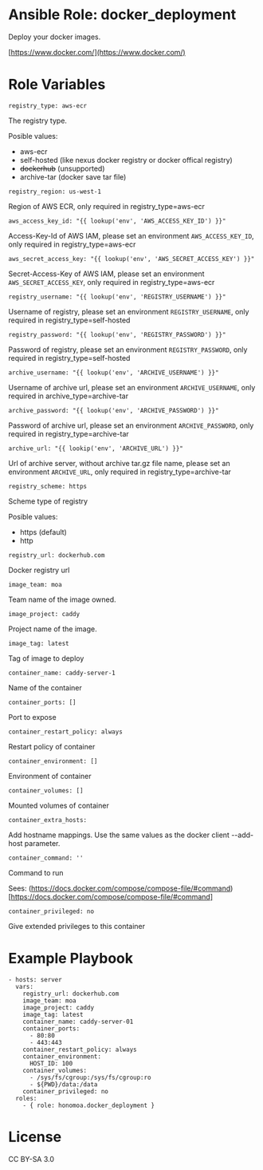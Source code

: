 # Ansible Role: docker_deployment

Deploy your docker images.

[https://www.docker.com/](https://www.docker.com/)

# Role Variables

```
registry_type: aws-ecr
```

The registry type.

Posible values:
 * aws-ecr
 * self-hosted (like nexus docker registry or docker offical registry)
 * ~~dockerhub~~ (unsupported)
 * archive-tar (docker save tar file)

```
registry_region: us-west-1
```

Region of AWS ECR, only required in registry_type=aws-ecr

```
aws_access_key_id: "{{ lookup('env', 'AWS_ACCESS_KEY_ID') }}"
```

Access-Key-Id of AWS IAM, please set an environment `AWS_ACCESS_KEY_ID`, only required in registry_type=aws-ecr

```
aws_secret_access_key: "{{ lookup('env', 'AWS_SECRET_ACCESS_KEY') }}"
```

Secret-Access-Key of AWS IAM, please set an environment `AWS_SECRET_ACCESS_KEY`, only required in registry_type=aws-ecr

```
registry_username: "{{ lookup('env', 'REGISTRY_USERNAME') }}"
```

Username of registry, please set an environment `REGISTRY_USERNAME`, only required in registry_type=self-hosted

```
registry_password: "{{ lookup('env', 'REGISTRY_PASSWORD') }}"
```

Password of registry, please set an environment `REGISTRY_PASSWORD`, only required in registry_type=self-hosted

```
archive_username: "{{ lookup('env', 'ARCHIVE_USERNAME') }}"
```

Username of archive url, please set an environment `ARCHIVE_USERNAME`, only required in archive_type=archive-tar

```
archive_password: "{{ lookup('env', 'ARCHIVE_PASSWORD') }}"
```

Password of archive url, please set an environment `ARCHIVE_PASSWORD`, only required in registry_type=archive-tar

```
archive_url: "{{ lookip('env', 'ARCHIVE_URL') }}"
```

Url of archive server, without archive tar.gz file name, please set an environment `ARCHIVE_URL`, only required in registry_type=archive-tar

```
registry_scheme: https
```

Scheme type of registry

Posible values:
 * https (default)
 * http

```
registry_url: dockerhub.com
```

Docker registry url

```
image_team: moa
```

Team name of the image owned.

```
image_project: caddy
```

Project name of the image.

```
image_tag: latest
```

Tag of image to deploy

```
container_name: caddy-server-1
```

Name of the container

```
container_ports: []
```

Port to expose

```
container_restart_policy: always
```

Restart policy of container

```
container_environment: []
```

Environment of container

```
container_volumes: []
```

Mounted volumes of container

```
container_extra_hosts:
```

Add hostname mappings. Use the same values as the docker client --add-host parameter.

```
container_command: ''
```

Command to run

Sees: (https://docs.docker.com/compose/compose-file/#command)[https://docs.docker.com/compose/compose-file/#command]

```
container_privileged: no
```

Give extended privileges to this container

# Example Playbook

```
- hosts: server
  vars:
    registry_url: dockerhub.com
    image_team: moa
    image_project: caddy
    image_tag: latest
    container_name: caddy-server-01
    container_ports:
      - 80:80
      - 443:443
    container_restart_policy: always
    container_environment:
      HOST_ID: 100
    container_volumes:
      - /sys/fs/cgroup:/sys/fs/cgroup:ro
      - ${PWD}/data:/data
    container_privileged: no
  roles:
    - { role: honomoa.docker_deployment }
```

# License
CC BY-SA 3.0
